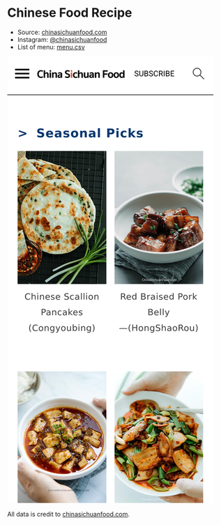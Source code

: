 # Chinese Food Recipe

- Source: [chinasichuanfood.com](https://www.chinasichuanfood.com/)
- Instagram: [@chinasichuanfood](https://www.instagram.com/chinasichuanfood/)
- List of menu: [menu.csv](menu.csv)

![chinese food sichuan](img/web-screenshot.png)

All data is credit to [chinasichuanfood.com](https://www.chinasichuanfood.com/).
